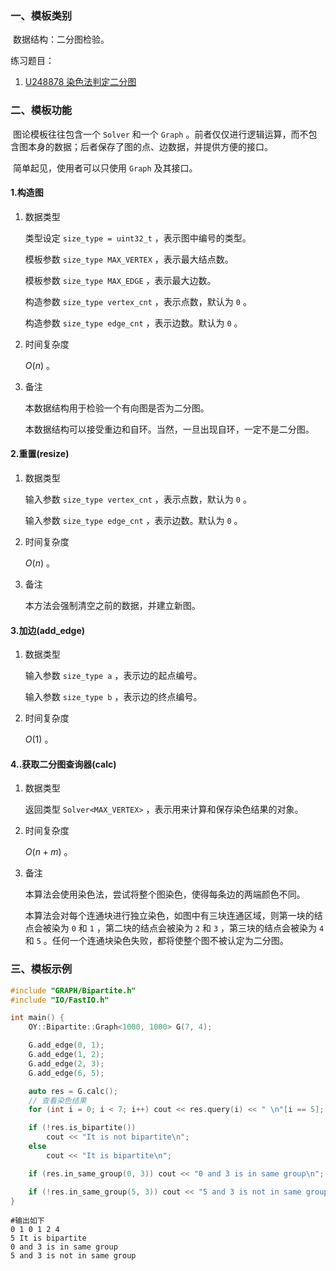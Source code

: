 ### 一、模板类别

​	数据结构：二分图检验。

  练习题目：

1. [U248878 染色法判定二分图](https://www.luogu.com.cn/problem/U248878)


### 二、模板功能

​	图论模板往往包含一个 `Solver` 和一个 `Graph` 。前者仅仅进行逻辑运算，而不包含图本身的数据；后者保存了图的点、边数据，并提供方便的接口。

​	简单起见，使用者可以只使用 `Graph` 及其接口。

#### 1.构造图

1. 数据类型

   类型设定 `size_type = uint32_t` ，表示图中编号的类型。

   模板参数 `size_type MAX_VERTEX` ，表示最大结点数。

   模板参数 `size_type MAX_EDGE` ，表示最大边数。

   构造参数 `size_type vertex_cnt` ，表示点数，默认为 `0` 。

   构造参数 `size_type edge_cnt` ，表示边数。默认为 `0` 。

2. 时间复杂度

   $O(n)$ 。

3. 备注

   本数据结构用于检验一个有向图是否为二分图。

   本数据结构可以接受重边和自环。当然，一旦出现自环，一定不是二分图。
   

#### 2.重置(resize)

1. 数据类型

   输入参数 `size_type vertex_cnt` ，表示点数，默认为 `0` 。

   输入参数 `size_type edge_cnt` ，表示边数。默认为 `0` 。

2. 时间复杂度

   $O(n)$ 。

3. 备注

   本方法会强制清空之前的数据，并建立新图。

#### 3.加边(add_edge)

1. 数据类型

   输入参数 `size_type a`​ ，表示边的起点编号。

   输入参数 `size_type b` ，表示边的终点编号。

2. 时间复杂度

   $O(1)$ 。


#### 4..获取二分图查询器(calc)

1. 数据类型

   返回类型 `Solver<MAX_VERTEX>` ，表示用来计算和保存染色结果的对象。

2. 时间复杂度

   $O(n+m)$ 。

3. 备注

   本算法会使用染色法，尝试将整个图染色，使得每条边的两端颜色不同。

   本算法会对每个连通块进行独立染色，如图中有三块连通区域，则第一块的结点会被染为 `0` 和 `1` ，第二块的结点会被染为 `2` 和 `3` ，第三块的结点会被染为 `4` 和 `5` 。任何一个连通块染色失败，都将使整个图不被认定为二分图。

### 三、模板示例

```c++
#include "GRAPH/Bipartite.h"
#include "IO/FastIO.h"

int main() {
    OY::Bipartite::Graph<1000, 1000> G(7, 4);

    G.add_edge(0, 1);
    G.add_edge(1, 2);
    G.add_edge(2, 3);
    G.add_edge(6, 5);

    auto res = G.calc();
    // 查看染色结果
    for (int i = 0; i < 7; i++) cout << res.query(i) << " \n"[i == 5];

    if (!res.is_bipartite())
        cout << "It is not bipartite\n";
    else
        cout << "It is bipartite\n";

    if (res.in_same_group(0, 3)) cout << "0 and 3 is in same group\n";

    if (!res.in_same_group(5, 3)) cout << "5 and 3 is not in same group\n";
}
```

```
#输出如下
0 1 0 1 2 4
5 It is bipartite
0 and 3 is in same group
5 and 3 is not in same group

```

